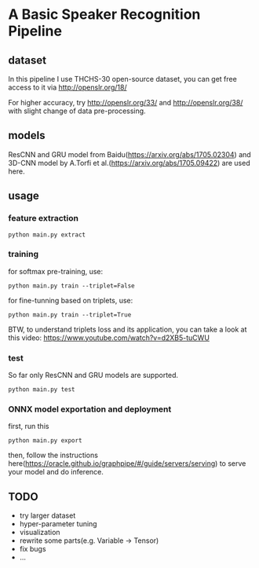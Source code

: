 # A Basic Speaker Recognition Pipeline

## dataset
In this pipeline I use THCHS-30 open-source dataset, you can get free access to it via 
http://openslr.org/18/

For higher accuracy, try http://openslr.org/33/ and http://openslr.org/38/ with slight change of data pre-processing.


## models
ResCNN and GRU model from Baidu(https://arxiv.org/abs/1705.02304) and 3D-CNN model by A.Torfi et al.(https://arxiv.org/abs/1705.09422) are used here.


## usage
### feature extraction
`python main.py extract`

### training
for softmax pre-training, use:

`python main.py train --triplet=False`

for fine-tunning based on triplets, use:

`python main.py train --triplet=True`

BTW, to understand triplets loss and its application, you can take a look at this video: https://www.youtube.com/watch?v=d2XB5-tuCWU

### test
So far only ResCNN and GRU models are supported.

`python main.py test`

### ONNX model exportation and deployment

first, run this

`python main.py export`

then, follow the instructions here(https://oracle.github.io/graphpipe/#/guide/servers/serving) to serve your model and do inference.

## TODO
- try larger dataset
- hyper-parameter tuning
- visualization
- rewrite some parts(e.g. Variable -> Tensor)
- fix bugs
- ...